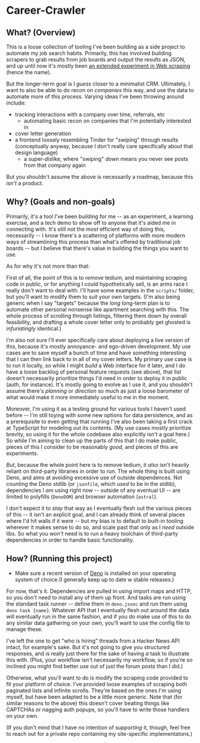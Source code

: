 # Career-Crawler

## What? (Overview)

This is a loose collection of tooling I've been building as a side project to automate my job search habits. Primarily, this has involved building scrapers to grab results from job boards and output the results as JSON, and up until now it's mostly been [an extended experiment in Web scraping](https://bhmt.dev/blog/scraping) (hence the name).

But the longer-term goal is I *guess* closer to a minimalist CRM. Ultimately, I want to also be able to do recon on *companies* this way, and use the data to automate more of this process. Varying ideas I've been throwing around include:

- tracking interactions with a company over time, referrals, etc
  - automating basic recon on companies that I'm potentially interested in
- cover letter generation
- a frontend loosely resembling Tinder for "swiping" through results (conceptually anyway, because I don't really care specifically about that design language)
  - a super-*dis*like, where "swiping" *down* means you never see posts from that company again

But you shouldn't assume the above is necessarily a roadmap, because this *isn't* a product.

## Why? (Goals and non-goals)

Primarily, it's a tool I've been building for me -- as an experiment, a learning exercise, and a tech demo to show off to anyone that it's aided me in connecting with. It's still not the *most* efficient way of doing this, necessarily -- I know there's a scattering of platforms with more modern ways of streamlining this process than what's offered by traditional job boards -- but I believe that there's value in building the things you want to use.

As for why it's not more than that:

First of all, the point of this is to *remove* tedium, and maintaining scraping code in public, or for anything I could hypothetically sell, is an arms race I really don't want to deal with. I'll have some examples in the `scripts/` folder, but you'll want to modify them to suit your own targets. (I'm also being generic when I say "targets" because the *long* long-term plan is to automate other personal nonsense like apartment searching with this. The whole process of scrolling through listings, filtering them down by overall feasibility, and drafting a whole cover letter only to probably get ghosted is *infuriatingly* identical.)

I'm also not sure I'll ever specifically care about deploying a live version of this, because it's mostly annoyance- and ego-driven development. My use cases are to save myself a bunch of time and have something interesting that I can then link back to in all of my cover letters. My primary use case is to run it locally, so while I might *build* a Web interface for it later, and I do have a loose backlog of personal feature requests (see above), that list doesn't necessarily prioritize things I'd need in order to deploy it in public (auth, for instance). It's mostly going to evolve as I use it, and you shouldn't assume there's *planning* or *direction* so much as just a loose barometer of what would make it more immediately useful to me in the moment.

Moreover, I'm using it as a testing ground for various tools I haven't used before -- I'm still toying with some new options for data persistence, and as a prerequisite to even getting that running I've also been taking a first crack at TypeScript for modeling out its contents. (My use cases mostly prioritize brevity, so using it for the whole codebase also explicitly isn't a goal here.) So while I'm aiming to clean up the parts of this that I do make public, pieces of this I consider to be reasonably *good*, and pieces of this are experiments.

*But*, because the whole point here is to remove tedium, it *also* isn't heavily reliant on third-party libraries in order to run. The whole thing is built using Deno, and aims at avoiding excessive use of outside dependences. Not counting the Deno stdlib (or `jsonfile`, which *used* to be in the stdlib), dependencies I *am* using right now -- outside of any eventual UI -- are limited to polyfills (`DenoDOM`) and browser automation (`astral`).

I don't expect it to *stay* that way as I eventually flesh out the various pieces of this -- it isn't an explicit goal, and I can already think of several places where I'd hit walls if it were -- but my bias is to default to built-in tooling wherever it makes sense to do so, and scale past that only as I *need* outside libs. So what you *won't* need is to run a heavy toolchain of third-party dependencies in order to handle basic functionality.

## How? (Running this project)

* Make sure a recent version of [Deno](https://deno.land/) is installed on your operating system of choice.(I generally keep up to date w stable releases.)

For now, that's it. Dependencies are pulled in using import maps and HTTP, so you don't need to install any of them up front. And tasks are run using the standard task runner -- define them in `deno.jsonc` and run them using `deno task {name}`. Whatever API that I eventually flesh out around the data will eventually run in the same fashion, and if you do make use of this to do any similar data gathering on your own, you'll want to use the config file to manage these.

I've left the one to get "who is hiring" threads from a Hacker News API intact, for example's sake. But it's not going to give you structured responses, and is really just there for the sake of having *a* task to illustrate this with. (Plus, your workflow isn't necessarily my workflow, so if you're so inclined you might find better use out of just the forum posts than I did.)

Otherwise, what you'll want to do is modify the scraping code provided to fit your platform of choice. I've provided loose examples of scraping both paginated lists and infinite scrolls. They're based on the ones I'm using myself, but have been adapted to be a little more generic. Note that (for similar reasons to the above) this doesn't cover beating things like CAPTCHAs or nagging auth popups, so you'll have to write those handlers on your own.

(If you don't mind that I have no intention of *supporting* it, though, feel free to reach out for a private repo containing my site-specific implementatons.)
